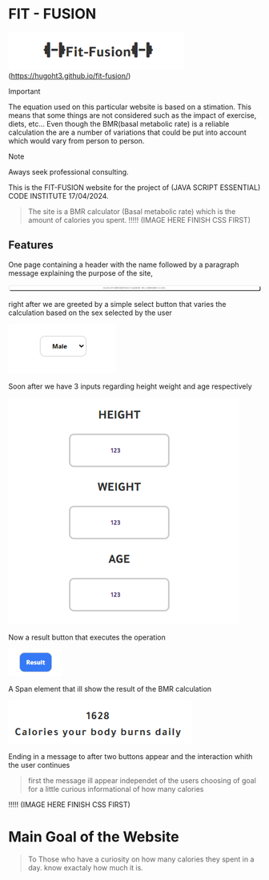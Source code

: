 # FIT - FUSION 

![Alt text ](/assests/images/Logo.png)
(https://hugoht3.github.io/fit-fusion/)

> [!IMPORTANT]
> The equation used on this particular website is based on a stimation. This means that some things are not considered such as the impact of exercise, diets, etc...
> Even though the BMR(basal metabolic rate) is a reliable calculation the are a number of variations that could be put into account which would vary from person to person.

> [!NOTE] 
> Aways seek professional consulting.


This is the FIT-FUSION website for the project of (JAVA SCRIPT ESSENTIAL) CODE INSTITUTE 17/04/2024.
> The site is a BMR calculator (Basal metabolic rate) which is the amount of calories you spent.   !!!!! (IMAGE HERE FINISH CSS FIRST)


## Features 


One page containing a header with the name followed by a paragraph message explaining the purpose of the site,

![Alt text ](/assests/images/paragraph.png)


right after we are greeted by a simple select button that varies the calculation based on the sex selected by the user 

![Alt text ](/assests/images/select.png)

Soon after we have 3 inputs regarding height weight and age respectively 

![Alt text](/assests/images/inputs'.png)

Now a result button that executes the operation 

![Alt text](/assests/images/result.png)

A Span element that ill show the result of the BMR calculation

![Alt text](/assests/images/span.png)

Ending in a message to after two buttons appear and the interaction whith the user continues 
> first the message ill appear independet of the users choosing of goal for a little curious informational of how many calories 

!!!!! (IMAGE HERE FINISH CSS FIRST)

# Main Goal of the Website
> To Those who have a curiosity on how many calories they spent in a day. know exactaly how much it is.
